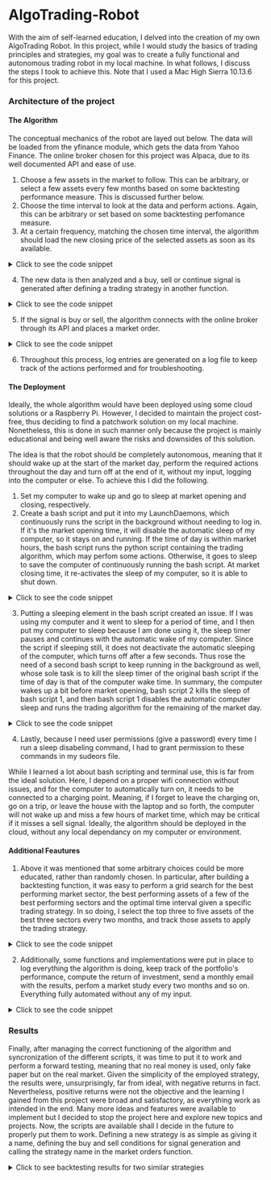 # AlgoTrading-Robot
With the aim of self-learned education, I delved into the creation of my own AlgoTrading Robot. In this project, while I would study the basics of trading principles and strategies, my goal was to create a fully functional and autonomous trading robot in my local machine. In what follows, I discuss the steps I took to achieve this. Note that I used a Mac High Sierra 10.13.6 for this project.

### Architecture of the project
#### The Algorithm
The conceptual mechanics of the robot are layed out below. The data will be loaded from the yfinance module, which gets the data from Yahoo Finance. The online broker chosen for this project was Alpaca, due to its well documented API and ease of use.

1. Choose a few assets in the market to follow. This can be arbitrary, or select a few assets every few months based on some backtesting performance measure. This is discussed further below.
2. Choose the time interval to look at the data and perform actions. Again, this can be arbitrary or set based on some backtesting perfomance measure.
3. At a certain frequency, matching the chosen time interval, the algorithm should load the new closing price of the selected assets as soon as its available.
<details>
<summary>Click to see the code snippet</summary>
  
```python
def GetUpdatedAssetData(maxattempts: int, ticker: str, period: str, interval: str, MACDfastperiod: int =12, MACDslowperiod: int =26, MACDsignalperiod: int =9):
    '''
    Returns a pandas time series DataFrame containing the most recent update of the asset's historical closing price and MACD. If the 
    data is not accessible, its size too small or not yet updated, an exception is raised.

    Keywords arguments:
    maxattempts -- Maximum amount of attempts to find the updated data of the asset.
    ticker -- Ticker of the asset.
    period -- Period of time worth of data. Accepts 1d, 5d, 1mo, 60d, 3mo, 6mo, 1y, 2y, 5y, 10y, ytd and max.
    interval -- Interval at which the data points are taken. Accepts 1m, 2m, 5m, 15m, 30m, 60m, 90m, 1h, 1d, 5d.
    MACDfastperiod -- Amount of rolling points to take as the fast period for the MACD calculation. Default is 12.
    MACDslowperiod -- Amount of rolling points to take as the slow period for the MACD calculation. Default is 26.
    MACDsignalperiod -- Amount of rolling points to calculate the MACD signal line. Default is 9.
    '''
    data=GetAssetData(ticker, period, interval, MACDfastperiod, MACDslowperiod, MACDsignalperiod)
    
    attempt=0
    currenttime=datetime.now(pytz.timezone('Europe/Madrid'))
    # currenttime=currenttime.replace(tzinfo=timezone.utc) #Make datetime timezone aware 
    intervalduration=pd.Timedelta(interval)
    timelastdatapoint=data.index[-1]

    #Get the asset's data while the current time is not between the time of the last and next data point, for a maximum of maxattempts tries 
    while attempt < maxattempts and not timelastdatapoint <= currenttime <= timelastdatapoint + intervalduration:
        attempt += 1
        time.sleep(3)
        data=GetAssetData(ticker, period, interval, MACDfastperiod, MACDslowperiod, MACDsignalperiod)
        timelastdatapoint=data.index[-1]
    
    if attempt == maxattempts:
        raise Exception(f'Maximum amount of tries ({maxattempts}) to get the updated data for {ticker} reached.')
    
    return data
```
</details>

4. The new data is then analyzed and a buy, sell or continue signal is generated after defining a trading strategy in another function.
<details>
<summary>Click to see the code snippet</summary>

```python
def GenerateMarketOrderSignal(strategy: str, data: pd.DataFrame, datapoint: int =-1):
    '''
    Returns 'buy', 'sell' or None as a signal.

    Keyword arguments:
    strategy -- Strategy employed for which the signal should be generated. Accepts 'MACDZeroCross' and 'MACDSignalCross'.
        'MACDZeroCross': Generate 'buy' signal if the MACD goes from negative to positive. Generate 'sell' signal
        if the MACD goes from positive to negative.
        'MACDSignalCross': Generate 'buy' signal if the MACD's signal line goes from less than to greater than 
        the MACD. Generate 'sell' signal if the MACD's signal line goes from greater than to less than the MACD.
    data -- Asset's (historical) data from yfinance. Obtainable through GetAssetData.
    datapoint -- The point for which the signal should be generated, useful to iterate through the
        data points while backtesting. If the function is used in live mode, leave the default -1.
    '''
    if 'MACD' in strategy:
        MACD=data['MACD']
        MACDsignal=data['MACDSignal']

        if strategy == 'MACDZeroCross':
            if MACD.iloc[datapoint-1]<0 and MACD.iloc[datapoint]>0:
                return 'buy'
            elif MACD.iloc[datapoint-1]>0 and MACD.iloc[datapoint]<0:
                return 'sell'
            else:
                return None
            
        elif strategy == 'MACDSignalCross':
            if MACDsignal.iloc[datapoint-1]<MACD.iloc[datapoint-1] and MACDsignal.iloc[datapoint]>MACD.iloc[datapoint]:
                return 'buy'
            elif MACDsignal.iloc[datapoint-1]>MACD.iloc[datapoint-1] and MACDsignal.iloc[datapoint]<MACD.iloc[datapoint]:
                return 'sell'
            else:
                return None
```
</details>

5. If the signal is buy or sell, the algorithm connects with the online broker through its API and places a market order.
<details>
<summary>Click to see the code snippet</summary>

```python
def GetAlpacaConnection() -> tuple([alpaca.trading.client.TradingClient, alpaca.trading.models.TradeAccount]):
    '''
    Connects to Alpaca's API and returns a TradingClient and TradeAccount object.
    '''
    api_key='***'
    api_secret='***'
    trader=TradingClient(api_key, api_secret, paper=True)
    account=trader.get_account()
    return trader, account
```
```python
def PlaceMarketOrder(trader: alpaca.trading.client.TradingClient, ticker: str, type: str, notional: float, trailpercent: int =10):
    '''
    Submits a buy, buy and trail stop, or sell order through the API. Returns the relevant market orders.

    Keyword arguments:
    trader -- alpaca.trading.client.TradingClient object obtained by the connection with Alpaca's API. Can be obtained by GetAlpacaConnection().
    ticker -- Ticker of the asset.
    type -- Order type. Accepts 'buy', 'buy&trailstop' or 'sell'.
    notional -- Amount of money to invest in asset.
    trailpercent -- Percentage from the asset's trailing maximum value at which the stop loss would trigger.
    '''
    if type == 'buy':
        market_order_data=MarketOrderRequest(symbol=ticker, notional=notional, side=OrderSide.BUY, time_in_force=TimeInForce.DAY)
        market_order=trader.submit_order(order_data=market_order_data)
        return market_order

    elif type == 'buy&trailstop':
        market_buyorder_data=MarketOrderRequest(symbol=ticker, notional=notional, side=OrderSide.BUY, time_in_force=TimeInForce.DAY)
        market_buyorder=trader.submit_order(order_data=market_buyorder_data)    

        maxattempts=5
        for attempt in range(maxattempts):
            time.sleep(1)
            try:
                owned=trader.get_open_position(ticker)
            except alpaca.commom.exceptions.APIError as e:
                continue

            owned_quantity=owned.qty    
            market_trailstoporder_data=TrailingStopOrderRequest(symbol=ticker, qty=owned_quantity, side=OrderSide.SELL,
                                                        time_in_force=TimeInForce.DAY, trailpercent=trailpercent) #sell if price is 99% of max if trailpercent=1
            market_trailstoporder=trader.submit_order(order_data=market_trailstoporder_data)
            return market_buyorder, market_trailstoporder

    elif type == 'sell':
        market_order=trader.close_position(ticker)
        return market_order
    
    else:
        raise Exception(f'Wrong input for type argument. Expected "buy", "buy&trailstop" or "sell", got {type} instead.')
```
```python
def AlgoTradingLive(strategy: str, tickers: list[str], period: str, interval: str, diversifyingdepth: int, buyingpowerpercentage: float, trailpercent: int,
                     MACDfastperiod: int =12, MACDslowperiod: int =26, MACDsignalperiod: int =9):
    '''
    Places market orders through Alpaca's API.

    Keyword arguments:
    strategy -- Strategy employed for which the signal should be generated. Accepts 'MACDZeroCross' and 'MACDSignalCross'.
        'MACDZeroCross': Generate 'buy' signal if the MACD goes from negative to positive. Generate 'sell' signal
        if the MACD goes from positive to negative.
        'MACDSignalCross': Generate 'buy' signal if the MACD's signal line goes from less than to greater than 
        the MACD. Generate 'sell' signal if the MACD's signal line goes from greater than to less than the MACD.
    tickers -- List of tickers to keep track of. Will check buy and sell conditions for these.
    period -- Period of time worth of data. Accepts 1d, 5d, 1mo, 60d, 3mo, 6mo, 1y, 2y, 5y, 10y, ytd and max.
    interval -- Interval at which the data points are taken. Accepts 1m, 2m, 5m, 15m, 30m, 60m, 90m, 1h, 1d, 5d.
    diversifyingdepth -- Maximum amount of assets that can be owned. Equally distributes the buying power among them.
    buyingpowerpercentage -- Relative amount of the buying power that can be used. Useful to diversify the strategies
        used or limit the amount of money to invest. Accepts a float between 0 and 1.
    trailpercent -- Percentage from the asset's trailing maximum value at which the stop loss would trigger.
    MACDfastperiod -- Amount of rolling points to take as the fast period for the MACD calculation. Default is 12.
    MACDslowperiod -- Amount of rolling points to take as the slow period for the MACD calculation. Default is 26.
    MACDsignalperiod -- Amount of rolling points to calculate the MACD signal line. Default is 9.
    '''
    #Getting relevant information from the Alpaca's account
    trader, account=GetAlpacaConnection()

    portfolio=trader.get_all_positions()
    buyingpower=float(account.buying_power)*buyingpowerpercentage
    ordersdata=GetOrdersRequest(status=QueryOrderStatus.OPEN, side=OrderSide.BUY, limit=10, nested=True)
    openbuyorders=trader.get_orders(filter=ordersdata)
    openbuyordersassets=[asset.symbol for asset in openbuyorders]
    ownedassets=[asset.symbol for asset in portfolio]

    #Extends the tickers list with the open positions in the portfolio, to ensure they are still being tracked until they are sold
    #in the eventuality that the tickers list changes 
    tickers.extend(ownedassets)
    tickers=list(set(tickers)) #Removes duplicates
    for ticker in tickers:
        try:
            data=GetUpdatedAssetData(8, ticker, period, interval, MACDfastperiod, MACDslowperiod, MACDsignalperiod)
        except Exception as e:
            continue
        
        #If the amount of assets owned or on open order does not reach the diversiyinf depth and the asset is not owned
        #and is not an open buy order and there is a buy signal: buy
        if diversifyingdepth > (len(portfolio) + len(openbuyorders)) and ticker not in ownedassets \
            and ticker not in openbuyordersassets and GenerateMarketOrderSignal(strategy, data) == 'buy':
            #Divides the buying power in equal parts to potentially buy diversifyingdepth assets. Truncates to the second decimal place
            investingquantity=round(buyingpower / (diversifyingdepth - len(portfolio) - len(openbuyorders)), 2)//0.01*0.01 
            try: 
                buyorder, trailstoporder=PlaceMarketOrder(trader, ticker, 'buy&trailstop', investingquantity, trailpercent)
                return buyorder, trailstoporder
            except Exception as e:
                continue
        
        #If the asset is owned and there is a sell signal: close position (sell)
        elif ticker in ownedassets and GenerateMarketOrderSignal(strategy, data) == 'sell':
            sellorder=PlaceMarketOrder(trader, ticker, 'sell', investingquantity)
            return sellorder
```
</details>

6. Throughout this process, log entries are generated on a log file to keep track of the actions performed and for troubleshooting.

#### The Deployment
Ideally, the whole algorithm would have been deployed using some cloud solutions or a Raspberry Pi. However, I decided to maintain the project cost-free, thus deciding to find a patchwork solution on my local machine. Nonetheless, this is done in such manner only because the project is mainly educational and being well aware the risks and downsides of this solution.

The idea is that the robot should be completely autonomous, meaning that it should wake up at the start of the market day, perform the required actions throughout the day and turn off at the end of it, without my input, logging into the computer or else. To achieve this I did the following.

1. Set my computer to wake up and go to sleep at market opening and closing, respectively.
2. Create a bash script and put it into my LaunchDaemons, which continuously runs the script in the background without needing to log in. If it's the market opening time, it will disable the automatic sleep of my computer, so it stays on and running. If the time of day is within market hours, the bash script runs the python script containing the trading algorithm, which may perfom some actions. Otherwise, it goes to sleep to save the computer of continuously running the bash script. At market closing time, it re-activates the sleep of my computer, so it is able to shut down.
<details>
<summary>Click to see the code snippet</summary>

```bash
#!/bin/bash

logpath="/tmp/Projects/ShellOutput.log"
log() {
  echo "$(date +'%Y-%m-%d %H:%M:%S') $1" >> $logpath
}
log "PID: $$"

log "Shell script started!"
# Get the current hour in 24-hour format
current_hour=$(date +%H)
current_minute=$(date +%M)
current_minute=${current_minute#0}
current_day=$(date +%u) # 1=Monday, 2=Tuesday, ..., 7=Sunday

# source /path/to/your/python/environment/bin/activate
# log "Starting python script"
# sudo /Library/Frameworks/Python.framework/Versions/3.11/bin/python3 /Users/lucasvanderhorst/AlgoTrading/AlgorithmicTrading.py


#As soon as computer wakes, disables sleep. If run "sudo visudo" in the terminal, the sudoers file can be accessed, where 
#the password for sudo command has been disabled (or already granted when running sudo visudo)
if [ "$current_hour" == 15 ]; then
    sudo pmset disablesleep 1
    log "Sleep has been deactivated"
fi

if [ "$current_hour" == 22 ]; then
    sudo pmset disablesleep 0
    log "Sleep has been activated again"
fi

log "Checking if it is the right time to run python script"
# Check if the current hour is within the desired time range (15:30 to 22:00) on weekdays
if [ "$current_hour" -ge 15 ] && [ "$current_hour" -lt 22 ] && [ "$current_day" -ge 1 ] && [ "$current_day" -le 5 ]; then
    # Check if the current minute is a multiple of 5 (to run every 5 minutes)
    if [ "$((current_minute % 5))" == 0 ]; then
        # Run the Python script
        log "Running Python scrip AlgorithmicTrading.py"
        sudo /Library/Frameworks/Python.framework/Versions/3.11/bin/python3 /Users/lucasvanderhorst/AlgoTrading/AlgorithmicTrading.py
        log "Python script AlgorithmicTrading.py should have been run. Sleeping for 3 minutes"
        echo >> $logpath        
        sleep 180
    else 
        log "The current time is within the python's script allowed time range, but not yet at the required interval time. Sleeping for 15 seconds"
        echo >> $logpath    
        sleep 15
    fi

else
    #Make it sleep longer during the weekends
    #Sleep for some time before LaunchDaemons runs the script again. To save on power consumption
    if [ "$current_hour" -lt 15 ] || [ "$current_hour" -ge 22 ]; then
        log "The current time is outside the python's script allowed time range. Sleeping for 30 minutes"
        echo >> $logpath
        sleep 1800
    fi
fi
```
</details>

3. Putting a sleeping element in the bash script created an issue. If I was using my computer and it went to sleep for a period of time, and I then put my computer to sleep because I am done using it, the sleep timer pauses and continues with the automatic wake of my computer. Since the script if sleeping still, it does not deactivate the automatic sleeping of the computer, which turns off after a few seconds. Thus rose the need of a second bash script to keep running in the background as well, whose sole task is to kill the sleep timer of the original bash script if the time of day is that of the computer wake time. In summary, the computer wakes up a bit before market opening, bash script 2 kills the sleep of bash script 1, and then bash script 1 disables the automatic computer sleep and runs the trading algorithm for the remaining of the market day.
<details>
<summary>Click to see the code snippet</summary>

```bash
#!/bin/bash
logpath="/tmp/Projects/ShellOutput.log"
log() {
  echo "$(date +'%Y-%m-%d %H:%M:%S') $1" >> $logpath
}
pid=$(grep "PID:" /tmp/Projects/ShellOutput.log | tail -n 1 | awk '{print $4}')

log 'Sleep Killer is hunting'

# Get the current hour in 24-hour format
current_hour=$(date +%H)

if [ $current_hour == 15 ]; then
    log "Killing ScriptRunner.sh to ensure is it not sleeping. It should run again straight away and disable sleep."
    echo >> $logpath
    pkill -P $pid
    sleep 3600
else
    log "I'm still thirsty for blood, but will rest for 2 seconds"
    sleep 2
fi
```

</details>

4. Lastly, because I need user permissions (give a password) every time I run a sleep disabeling command, I had to grant permission to these commands in my sudeors file.

While I learned a lot about bash scripting and terminal use, this is far from the ideal solution. Here, I depend on a proper wifi connection without issues, and for the computer to automatically turn on, it needs to be connected to a charging point. Meaning, if I forget to leave the charging on, go on a trip, or leave the house with the laptop and so forth, the computer will not wake up and miss a few hours of market time, which may be critical if it misses a sell signal. Ideally, the algorithm should be deployed in the cloud, without any local dependancy on my computer or environment.

#### Additional Feautures
1. Above it was mentioned that some arbitrary choices could be more educated, rather than randomly chosen. In particular, after building a backtesting function, it was easy to perform a grid search for the best performing market sector, the best performing assets of a few of the best performing sectors and the optimal time interval given a specific trading strategy. In so doing, I select the top three to five assets of the best three sectors every two months, and track those assets to apply the trading strategy.
<details>
<summary>Click to see the code snippet</summary>

```python
def GetAssetData(ticker: str, period: str, interval: str, MACDfastperiod: int =12, MACDslowperiod: int =26, MACDsignalperiod: int =9): 
    '''
    Returns a pandas time series DataFrame containing the asset's historical closing price and MACD.

    Keywords arguments:
    ticker -- Ticker of the asset.
    period -- Period of time worth of data. Accepts 1d, 5d, 1mo, 60d, 3mo, 6mo, 1y, 2y, 5y, 10y, ytd and max.
    interval -- Interval at which the data points are taken. Accepts 1m, 2m, 5m, 15m, 30m, 60m, 90m, 1h, 1d, 5d, 1wk, 1mo and 3mo.
    MACDfastperiod -- Amount of rolling points to take as the fast period for the MACD calculation. Default is 12.
    MACDslowperiod -- Amount of rolling points to take as the slow period for the MACD calculation. Default is 26.
    MACDsignalperiod -- Amount of rolling points to calculate the MACD signal line. Default is 9.
    '''
    #Gets the asset's closing price data
    data=yf.Ticker(ticker)
    data=data.history(period=period, interval=interval, actions=False)
    data.drop(columns=['Open', 'High', 'Low', 'Volume'], inplace=True)
    
    #If the dataframe contains insufficient points, raise an exception
    if len(data)<MACDslowperiod:
        raise Exception(f'The data for {ticker} contained too few points {len(data)}')

    EMW12=data.ewm(span=MACDfastperiod, adjust=False).mean()
    EMW26=data.ewm(span=MACDslowperiod, adjust=False).mean()
    data['MACD']=EMW12 - EMW26
    data['MACDSignal']=data['MACD'].ewm(span=MACDsignalperiod, adjust=False).mean()
    
    return data
```
```python
def AlgoTradingBacktesting(strategy: str, ticker: str, period: str, interval: str, MACDfastperiod: int =12, MACDslowperiod: int =26, MACDsignalperiod: int =9, 
                           printresults: bool =False, plotresults: bool =False):
    '''
    Simulates an algo trading strategy on the historical data of an asset. Returns the relative return (%) of the strategy and the amount of transactions performed.

    Keyword arguments:
    strategy -- Strategy employed for which the signal should be generated. Accepts 'MACDZeroCross' and 'MACDSignalCross'.
        'MACDZeroCross': Generate 'buy' signal if the MACD goes from negative to positive. Generate 'sell' signal
        if the MACD goes from positive to negative.
        'MACDSignalCross': Generate 'buy' signal if the MACD's signal line goes from less than to greater than 
        the MACD. Generate 'sell' signal if the MACD's signal line goes from greater than to less than the MACD.
    ticker -- Ticker of the asset.
    period -- Period of time worth of data. Accepts 1d, 5d, 1mo, 60d, 3mo, 6mo, 1y, 2y, 5y, 10y, ytd and max.
    interval -- Interval at which the data points are taken. Accepts 1m, 2m, 5m, 15m, 30m, 60m, 90m, 1h, 1d, 5d, 1wk, 1mo and 3mo.
    MACDfastperiod -- Amount of rolling points to take as the fast period for the MACD calculation. Default is 12.
    MACDslowperiod -- Amount of rolling points to take as the slow period for the MACD calculation. Default is 26.
    MACDsignalperiod -- Amount of rolling points to calculate the MACD signal line. Default is 9.
    plotresults -- Plots the closing price along with the buying and selling points if set to True. Default is False.
    '''
    data=GetAssetData(ticker, period, interval, MACDfastperiod, MACDslowperiod, MACDsignalperiod)
    
    #Setting initial parameters
    close=data['Close']
    initialwallet=100
    wallet=100
    transactions=0
    own=False
    data['Bought']=None
    data['Sold']=None
    
    #Looping through each data point and simulating buying and selling the asset
    for datapoint in range(1, len(data)):
        if not own and GenerateMarketOrderSignal(strategy, data, datapoint) == 'buy':
            own=True
            data['Bought'].iloc[datapoint]=close.iloc[datapoint]
            buyprice=close.iloc[datapoint]
            continue
        
        elif own and GenerateMarketOrderSignal(strategy, data, datapoint) == 'sell':
            own=False
            data['Sold'].iloc[datapoint]=close.iloc[datapoint]
            sellprice=close.iloc[datapoint]
            localreturn=(sellprice - buyprice) / buyprice
            wallet *= localreturn + 1
            transactions += 1
            continue
        
        #Calculating the results and printing them
        totalreturn=wallet - initialwallet #)/initialwallet * 100 which is just *1
        holdreturn=(close.iloc[-1] - close.iloc[0]) / close.iloc[0] * 100
    
    if printresults:
        print(f'The \033[1m{strategy} strategy\033[0m has a \033[1mreturn of {totalreturn:.2f}%\033[0m for '
            f'\033[1m{ticker}\033[0m in the past \033[1m{period}\033[0m and with an \033[1minterval of {interval}\033[0m '
            f'and after \033[1m{transactions} transactions\033[0m.\n'
            f'In the same period, a \033[1mhold\033[0m strategy would have \033[1myielded {holdreturn:.2f}%\033[0m.\n')
    
    if plotresults:
        x=data.index
        plt.plot(x, data['Close'], 'black', alpha=0.6, label='C')
        plt.plot(x, data['Bought'], '.g', label='B')
        plt.plot(x, data['Sold'], '.r', label='S')
        plt.xticks(rotation=15)
        plt.title(f'{ticker}')
        plt.ylabel('Closing price ($)')
        plt.xlabel('Datetimes (Y-M-D H:Min:S)')
        plt.legend()
        plt.show()

    return totalreturn, transactions
```
```python
def GetTopIndicesAssets(sectorsresults: pd.DataFrame, assetsresults: pd.DataFrame, ntopsectors: int, ntopassets: int):
    '''
    Returns the market sectors and the assets with the best results.

    Keyword arguments:
    sectorsresults -- Pandas DataFrame containing as columns the sectors and average returns, named 'Sector' and 
        'Average return' respectively. May contain other columns.
    assetsresults -- Pandas DataFrame containing as columns the sectors, assets and returns, named 'Sector', 'Asset' and 
        'Return' respectively. May contain other columns.
    ntopsectors -- Number of top sectors to return.
    ntopassets -- Number of total top assets to return. The number of top assets per sector is weighted according to the sector's results.
    '''

    sectorsresults.sort_values(by='Average return', ascending=False, inplace=True)
    topsectors=list(sectorsresults['Sector'][:ntopsectors]) 
    #Obtaining the average return of the top sectors and use it to calculate each sector's weight (it's importance)
    topsectorsreturns=list(sectorsresults['Average return'][:ntopsectors])
    sectorweights=[i/sum(topsectorsreturns) for i in topsectorsreturns]

    assetsresults.set_index('Sector', inplace=True)
    topassets=[]
    for sector, weight in zip(topsectors, sectorweights):
        amountassets=round(weight*ntopassets) #Amount of top assets to retrieve from a sector, according to the sector's weight
        mask=[i==sector for i in assetsresults.index] #Mask all the sectors except the one currently analyzing
        topassets.extend(list(assetsresults[mask].sort_values(by='Return', ascending=False)['Asset'][:amountassets]))
    topassets=list(set(topassets)) #Removes duplicates, if any. If this is the case, the function will return less than ntopassets assets

    return topsectors, topassets
```
```python
def PlotMarketStudyResults(sectorsresults: pd.DataFrame, assetsresults: pd.DataFrame, strategy: str):
    '''
    Plots a bar plot of the average return per sector with the standard deviation and a 
    line plot of the asset return distribution. Saves the figure in 'DataStorage/MarketStudyResults.png'.

    Keyword arguments:
    sectorsresults -- Pandas DataFrame containing as columns the sectors and average returns, named 'Sector' and 
        'Average return' respectively. May contain other columns.
    assetsresults -- Pandas DataFrame containing as columns the assets and returns, named 'Asset' and 
        'Return' respectively. May contain other columns.
    strategy -- Name of the strategy used for the market study, for naming purposes
    '''
    #Sorts from best performing to worst
    sectorsresults.sort_values(by='Average return', ascending=False, inplace=True)
    assetsresults.sort_values(by='Return', ascending=False, inplace=True)

    sectors=sectorsresults['Sector']
    averagereturns=sectorsresults['Average return']
    standarddeviationsreturn=sectorsresults['Standard deviation of average return']

    assetsreturns=assetsresults['Return']

    #Retrieving screen width and height in pixels for MacOS. Converts to inches by divinding by the DPI
    if sys.platform.startswith('darwin'):
        output=subprocess.check_output("system_profiler SPDisplaysDataType | grep Resolution", shell=True).decode('utf-8')
        resolution=output.split(':')[-1]
        width, height=resolution.split('x')
        dpivalue=plt.rcParams['figure.dpi'] #Retrieves dots per inch
  
        width=int(width) / dpivalue
        height=int(height) / dpivalue
    
    
    fig, (ax1, ax2)=plt.subplots(2, figsize=(width, height))
    
    #Checks if first data point is an outlier
    # if averagereturns.iloc[0] > averagereturns.iloc[1] * 1000:
    #     ax1ylim=averagereturns[1]
    # else: 
    #     ax1ylim=averagereturns[0]

    ax1.bar(sectors, averagereturns, yerr=standarddeviationsreturn, capsize=5, color=[0.8, 0.4, 0.4])
    ax1.set_xticklabels(sectors, rotation=30)
    ax1.axhline(y=0, color=[0.3, 0.1, 0.1], linestyle='--', dashes=(10, 15))
    ax1.set_title(f'Average return per sector for the {strategy} strategy')
    ax1.set_ylabel('Average return (%)')
    ax1.set_xlabel('Sectors')
    # ax1.set_ylim(None, ax1ylim)

    #Checks if first data point is an outlier
    # if assetsreturns[0] > assetsreturns[1] * 1000:
    #     ax1ylim=assetsreturns[1]
    # else: 
    #     ax1ylim=assetsreturns[0]

    ax2.plot(np.arange(len(assetsreturns)), assetsreturns, color=[0.8, 0.6, 0.4])
    ax2.axhline(y=0, color=[0.3, 0.1, 0.1], linestyle='--', dashes=(10, 15))
    ax2.set_title(f'Return per asset distribution for the {strategy} strategy')
    ax2.set_ylabel('Return (%)')
    ax2.set_xlabel('Assets')

    plt.tight_layout(h_pad=1.5)
    plt.savefig(f'DataStorage/MarketStudyResults_{strategy}.png')
```
```python
def PerformMarketStudy(ntopsectors: int, ntopassets: int, strategy: str, period: str, interval: str, MACDfastperiod: int =12, MACDslowperiod: int =26, MACDsignalperiod: int =9):
    '''
    Computes the results of an algo trading strategy for the 11 sectors defined by MorningStar, S&P500, NASDAQ100 and DJI. From these 14 indices, 
    it finds the top sectors and the top assets from those top sectors. The amount of top assets in each top sector is weighted according to the 
    results of the sector. For the sectors, the results include average return, standard deviation of the returns and average transactions. For 
    the assets, the results include return and transactions. Plots the results and saves them in 'DataStorage/MarketStudyResults.png'. Running this
    function takes approximately 20 minutes.

    Keyword arguments:
    ntopsectors -- Number of top sectors to return.
    ntopassets -- Number of total top assets to return. The number of top assets per sector is weighted according to the sector's results.
    strategy -- Strategy employed for which the signal should be generated. Accepts 'MACDZeroCross' and 'MACDSignalCross'.
        'MACDZeroCross': Generate 'buy' signal if the MACD goes from negative to positive. Generate 'sell' signal
        if the MACD goes from positive to negative.
        'MACDSignalCross': Generate 'buy' signal if the MACD's signal line goes from less than to greater than 
        the MACD. Generate 'sell' signal if the MACD's signal line goes from greater than to less than the MACD.
    period -- Period of time worth of data. Accepts 1d, 5d, 1mo, 60d, 3mo, 6mo, 1y, 2y, 5y, 10y, ytd and max.
    interval -- Interval at which the data points are taken. Accepts 1m, 2m, 5m, 15m, 30m, 60m, 90m, 1h, 1d, 5d, 1wk, 1mo and 3mo.
    MACDfastperiod -- Amount of rolling points to take as the fast period for the MACD calculation. Default is 12.
    MACDslowperiod -- Amount of rolling points to take as the slow period for the MACD calculation. Default is 26.  
    '''
    #Retrieving the sectors and big index funds and initializing a DataFrame for the assets and sectors results
    s=Screener()
    screeners=s.available_screeners
    screeners=[i for i in screeners if 'ms' in i] #Retrieves all MorningStar indices
    indices=['SPX', 'NDX', 'DJI']
    indices.extend(screeners)
    sectorsresults=pd.DataFrame({
        'Sector': [],
        'Average return': [],
        'Standard deviation of average return': [],
        'Average transactions': []})
    assetsresults=pd.DataFrame({
       'Sector': [],
       'Asset': [],
       'Return': [],
       'Transactions': []})
    
    ssapikey='***'
    ss=StockSymbol(ssapikey)


    #Looping through the indices
    for index in indices:
        print(f'Analyzing the {index} index.')
        #Obtaining a list of the tickers in the index
        if 'ms' in index:
            data=s.get_screeners(index)
            dicts=data[index]['quotes']
            tickers=[d['symbol'] for d in dicts]
        else:
            tickers=ss.get_symbol_list(index=index, symbols_only=True)
        
        returns=[]
        transactions=[]
        #Looping through each asset in an index, finding its backtesting results and adding it to assetsresults
        for ticker in tickers:
            try:
                totalreturn, totaltransactions=AlgoTradingBacktesting(strategy, ticker, period, interval, MACDfastperiod, MACDslowperiod,
                                                                        printresults=False, plotresults=False)
                #Raising an exception for outliers
                if totaltransactions == 0 or -90>totalreturn or 150<totalreturn:
                    raise Exception(f'The backtesting results for {ticker} have been considered an outlier, with {totaltransactions} transactions '
                                    f'and a return of {totalreturn:.2f}%')
            except Exception as e:
                continue

            assetsresults.loc[len(assetsresults)]=[index, ticker, round(totalreturn, 2), totaltransactions]
            returns.append(totalreturn)
            transactions.append(totaltransactions)     

        #Results of all assets from one index are now stored in assetsresults and in a list. From the list, find average results for the index and standard deviation
        returns=np.array(returns)
        transactions=np.array(transactions)
        averagereturn=np.mean(returns)
        standarddeviationreturn=np.std(returns)
        averagetransactions=np.mean(transactions)
        
        sectorsresults.loc[len(sectorsresults)]=[index, round(averagereturn, 2), round(standarddeviationreturn, 2), round(averagetransactions, 2)]
    
    topsectors, topassets=GetTopIndicesAssets(sectorsresults, assetsresults, ntopsectors, ntopassets)

    np.savetxt('DataStorage/TopAssets.txt', topassets, fmt='%s')
    PlotMarketStudyResults(sectorsresults, assetsresults, strategy)

    return topsectors, topassets, sectorsresults, assetsresults
```
```python
def PerformParametersStudy(strategy: str, parameters: {str: int | str}, studyparameters: [str], studyparametersbounds: [(int | str)], sector: str =None, index: str =None):
    '''
    Finds the best values of the parameters of a strategy that maximizes the average return of the assets in a financial 
    sector or big indices. Returns the best average return, its standard deviation and list with tuples containing the 
    parameter and it's best value.

    Keyword arguments:
    strategy -- Strategy employed for which the signal should be generated. Accepts 'MACDZeroCross' and 'MACDSignalCross'.
        'MACDZeroCross': Generate 'buy' signal if the MACD goes from negative to positive. Generate 'sell' signal
        if the MACD goes from positive to negative.
        'MACDSignalCross': Generate 'buy' signal if the MACD's signal line goes from less than to greater than 
        the MACD. Generate 'sell' signal if the MACD's signal line goes from greater than to less than the MACD.
    parameters -- Dictionary containing the fixed parameters as keys with their value. Accepts as keys 'period', 'interval', 
        'MACDfastperiod', 'MACDslowperiod' and 'MACDsignalperiod'.
    studyparameters -- List of strings containing the parameters to be analyzed. Accepts 'period', 'interval', 
        'MACDfastperiod', 'MACDslowperiod' and 'MACDsignalperiod'.
    studyparametersbounds -- List of tuples of length two specifying the bounds on which each parameter, respectively, should be 
        iterated through. For parameters that do not have numeric values, such as 'period' and 'interval', the tuple should contain
        the values to be iterated through, instead of acting like bounds. 
    sector -- Financial sector to perform the study on. Accepts any sector from the yahooquery available screeners 
        (run <s=Screener() \ s.available_screeners> to find them). Leave the default None if the study is to be performed on 
        a market exchange.
    index -- Stock exchange to perform the study on. Accepts any index from the stocksymbol available indexIds (run 
        <ss=StockSymbol(<your ssapikey>) \ indexlist=[dict['indexId] for dict in ss.index_list] \ print(indexlist)> to find 
        them). Leave the default None if the study is to be performed on a financial sector.
    '''
    bestreturn=-1000
    bestparameter=None
    #Computing the results in the last recursion of the function
    if len(studyparameters) == 1:
        #Loading the tickers to loop through
        s=Screener()
        ssapikey='***'
        ss=StockSymbol(ssapikey)
        if sector:
            data=s.get_screeners(sector)
            dicts=data[sector]['quotes']
            tickers=[d['symbol'] for d in dicts]
        elif index:
            tickers=ss.get_symbol_list(index=index, symbols_only=True)

        #Looping through the study parameters for the specified bounds. Using a ternary operator to loop through elements in list if they are not integers
        for i in range(studyparametersbounds[0][0], studyparametersbounds[0][1]+1) if type(studyparametersbounds[0][0]) == int else studyparametersbounds[0]:
            parameters[studyparameters[0]]=i
            returns=[]

            # tickers=ss.get_symbol_list(index='SPX', symbols_only=True)
            #Looping through all tickers in the S&P500
            for ticker in tickers:
                try:
                    totalreturn, transactions=AlgoTradingBacktesting(strategy, ticker, **parameters)
                    #Raising an exception for outliers
                    if transactions == 0 or -90>totalreturn or 150<totalreturn:
                        raise Exception(f'The backtesting results for {ticker} have been considered an outlier, with {transactions} transactions '
                                        f'and a return of {totalreturn:.2f}%')
                except Exception as e:
                    continue
                returns.append(totalreturn)
            averagereturn=np.mean(np.array(returns))

            if averagereturn > bestreturn:
                bestreturn=averagereturn
                beststandarddeviation=np.std(returns)
                bestparameter=(studyparameters[0], i)
            

            
        return bestreturn, beststandarddeviation, bestparameter

    else: 
        #Looping through the study parameters for the specified bounds. Using a ternary operator to loop through elements in list if they are not integers
        for i in range(studyparametersbounds[0][0], studyparametersbounds[0][1]+1) if type(studyparametersbounds[0][0]) == int else studyparametersbounds[0]:
            parameters[studyparameters[0]]=i
            
            Breturn, beststandarddeviation, Bparameter=PerformParametersStudy(strategy, sector, parameters, studyparameters[1:], studyparametersbounds[1:])
            if Breturn > bestreturn:
                bestreturn=Breturn
                bestparameter=[(studyparameters[0], i)] + [Bparameter]
        
        return bestreturn, beststandarddeviation, bestparameter
```

</details>

2. Additionally, some functions and implementations were put in place to log everything the algorithm is doing, keep track of the portfolio's performance, compute the return of investment, send a monthly email with the results, perfom a market study every two months and so on. Everything fully automated without any of my input.
<details>
<summary>Click to see the code snippet</summary>

```python
def TrackPortfolio(account: alpaca.trading.models.TradeAccount, pathtocsv: str):
    '''
    Keeps track of the alpaca's account portfolio equity. Stores the information in columns as datetime, equity
    and cash flow.

    Keyword arguments:
    account -- alpaca.trading.models.TradeAccount object obtained by the connection with Alpaca's API. Can be obtained by GetAlpacaConnection().
    pathtocsv -- Absolute path to the csv where the information is being stored.
    '''
    if os.path.exists(pathtocsv):
        portfoliohistory=np.loadtxt(pathtocsv, delimiter=',', dtype=str)
        if portfoliohistory.ndim == 1:
            portfoliohistory=portfoliohistory.reshape(1, -1)
        newpoint=np.array([[datetime.now(), account.equity, 0]])
        portfoliohistory=np.concatenate([portfoliohistory, newpoint])
        np.savetxt(pathtocsv, portfoliohistory, fmt='%s', delimiter=',', header='Datetime, Equity ($), Cash flow ($)')
    
    else:
        newpoint=np.array([[datetime.now(), account.equity, 0]])
        np.savetxt(pathtocsv, newpoint, fmt='%s', delimiter=',', header='Datetime, Equity ($), Cash flow ($)')
    
    return
```
```python
def CorrectCashFlow(pathtocsv: str, cashflowdates: [str], cashflowamounts: [float]):
    '''
    Corrects the csv file containing the portfolio history for cash flow. For the correction, the function needs to be 
    manually called with the dates and amounts of the cash flows. The cashflowamounts correspond one to one with 
    cashflowdates.

    Keyword arguments:
    pathtocsv -- Absolute path to the csv where the information is being stored.
    cashflowdates -- List containing the datetimes in the format Y-M-D H:Min of the cash flows.
    cashflowamounts -- List containing the amounts of the cash flows.
    '''
    portfoliohistory=pd.DataFrame(np.loadtxt(pathtocsv, delimiter=',', dtype=str))
    portfoliodates=pd.to_datetime(portfoliohistory[0])
    cashflowdates=pd.to_datetime(cashflowdates)

    for cashflowdate, cashflowamount in zip(cashflowdates, cashflowamounts):
        closestdate=min(portfoliodates, key=lambda portfoliodate: abs((cashflowdate - portfoliodate).total_seconds()))
        index=np.where(portfoliodates == closestdate)[0][0]
        portfoliohistory[2][index]=cashflowamount
    np.savetxt(pathtocsv, portfoliohistory, delimiter=',', fmt='%s', header='Datetime, Equity ($), Cash Flow ($)')
    
    return
```
```python
def CalculateModifiedDietzReturn(pathtocsv: str):
    '''
    Adds a column to the portfolio history csv file, whose absolute path is given by pathtocsv, containing the 
    Modified Dietz return relative to the first recorded equity of the portfolio in the csv file.
    If there were any cash flows, make sure the csv file is updated. May be done easily using CorrectCashFlow().
    '''
    portfoliohistory=pd.DataFrame(np.loadtxt(pathtocsv, delimiter=',', dtype=str))
    #Return of the first point relative to itself is 0
    modifieddietzreturn=[0]
    #Calculates return for each point in portfolio. Slices the dataframe at all the points to compute the return at those points
    #Probably not the most efficient method
    for i in range(1, len(portfoliohistory)):
        dates=pd.to_datetime(portfoliohistory[0])[:i]
        equities=portfoliohistory[1].astype(float)[:i]
        cashflows=portfoliohistory[2].astype(float)[:i]

        #modified dietz return = 
        #=(end value - start value - sum of cash flows) / (start value + sum of time weighted cash flows)
        #time weighted cash flow = cash flow * (portfolio time duration - cash flow time duration) / portfolio time duration
        startvalue=equities[0]
        endvalue=equities.iloc[-1]
        cashflowslist=[]
        timeweightedcashflows=[]

        portfolioduration=(dates.iloc[-1] - dates[0]).total_seconds() / 60
        cashflowindices=np.nonzero(cashflows)[0]
        for index in cashflowindices:
            cashflowslist.append(cashflows[index])
            cashflowduration=(dates.iloc[-1] - dates[index]).total_seconds() / 60
            timeweightedcashflows.append(cashflows[index] * (portfolioduration - cashflowduration) / portfolioduration)
        
        modifieddietzreturn.append((endvalue - startvalue - sum(cashflowslist)) / (startvalue + sum(timeweightedcashflows)) * 100)

        portfoliohistory[3]=modifieddietzreturn
        np.savetxt(pathtocsv, portfoliohistory, delimiter=',', fmt='%s', header='Datetime, Equity ($), Cash flow ($), Modified Dietz all time return (%)')
        
        return
```
```python
def WaitforWifiConnection(maxattempts):
    '''
    Checks for wifi connection. The function will run until a wifi connection is found or until the maximum 
    amount of attempts has been reached. After each attempt, the program will sleep for two seconds. This 
    effectively pauses the code execution until the wifi is connected.
    '''
    wificonnection=subprocess.run(["/usr/sbin/networksetup", "-getairportnetwork", "en1"], capture_output=True, text=True)
    attempt=0
    while attempt<maxattempts and 'You are not associated' in wificonnection.stdout:
        attempt += 1
        time.sleep(2)
        wificonnection.subprocess.run(["/usr/sbin/networksetup", "-getairportnetwork", "en1"], capture_output=True, text=True)

    if attempt == maxattempts:
        raise Exception(f'Maximum amount of tries ({maxattempts}) to check for a wifi connection reached.')
    
    return
```
```python
def SendEmail(subject: str, body: str, pathstocsvs: [str] =[]):
    '''
    Sends an email from automail.lucas@gmail.com to vanderhorst.lucas@gmail.com.

    Keyword arguments:
    subject -- Subject (title) of the email.
    body -- Body (message) of the email.
    pathstocsvs -- Paths to the csvs, in a list, to be attached in the email.
    '''
    emailsender='automail.lucas@gmail.com'
    emailreceiver='vanderhorst.lucas@gmail.com'
    emailpassword='***'

    em=MIMEMultipart()
    em['From']=emailsender
    em['To']=emailreceiver
    em['Subject']=subject
    em.attach(MIMEText(body, 'plain'))
    for filepath in pathstocsvs:
        with open(filepath, 'rb') as file:
            part=MIMEBase('application', 'octet-stream')
            part.set_payload(file.read())
            encoders.encode_base64(part)
            part.add_header('Content-Disposition', f'attachment; filename="{filepath}"')
            em.attach(part)
    
    #Sending the email
    context=ssl.create_default_context()
    attempt=0
    maxattempts=10
    emailsent=False
    while attempt < maxattempts and not emailsent:
        try:
            with smtplib.SMTP_SSL('smtp.gmail.com', 465, context=context) as smtp:
                smtp.login(emailsender, emailpassword)
                smtp.sendmail(emailsender, emailreceiver, em.as_string())
                emailsent=True  
        except Exception as e:
            continue       

    if attempt == maxattempts:
        raise Exception(f'Maximum amount of tries ({maxattempts}) to send the email reached.')

    return
```
</details>

### Results 
Finally, after managing the correct functioning of the algorithm and syncronization of the different scripts, it was time to put it to work and perform a forward testing, meaning that no real money is used, only fake paper but on the real market. Given the simplicity of the employed strategy, the results were, unsurprisingly, far from ideal, with negative returns in fact. Nevertheless, positive returns were not the objective and the learning I gained from this project were broad and satisfactory, as everything work as intended in the end. Many more ideas and features were available to implement but I decided to stop the project here and explore new topics and projects. Now, the scripts are available shall I decide in the future to properly put them to work. Defining a new strategy is as simple as giving it a name, defining the buy and sell conditions for signal generation and calling the strategy name in the market orders function.
<details>
<summary>Click to see backtesting results for two similar strategies</summary>
MACD zero line crossing
<a href="images/MarketStudyResults.png" />

MACD signal crossing
<a href="images/MarketStudyResults_SignalCross.png" />


</details>
